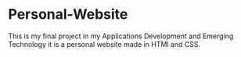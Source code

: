 # Personal-Website

This is my final project in my Applications Development and Emerging Technology it is a personal website made in HTMl and CSS.
